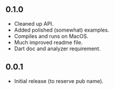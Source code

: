 ## 0.1.0

* Cleaned up API.
* Added polished (somewhat) examples.
* Compiles and runs on MacOS.
* Much improved readme file.
* Dart doc and analyzer requirement.

## 0.0.1

* Initial release (to reserve pub name).
